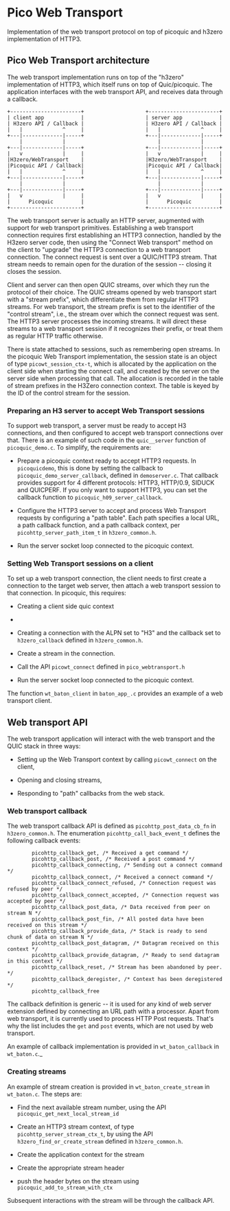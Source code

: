 # Pico Web Transport

Implementation of the web transport protocol on top of picoquic and h3zero implementation of HTTP3.

## Pico Web Transport architecture

The web transport implementation runs on top of the "h3zero" implementation of HTTP3,
which itself runs on top of Quic/picoquic. The application interfaces with the web transport
API, and receives data through a callback. 

~~~
+-----------------------+                    +-----------------------+
| client app            |                    | server app            |
| H3zero API / Callback |                    | H3zero API / Callback |
|   |             ^     |                    |   |             ^     |
+---|-------------|-----+                    +---|-------------|-----+
    |             |                              |             |
+---|-------------|-----+                    +---|-------------|-----+
|   v             |     |                    |   v             |     |
|H3zero/WebTransport    |                    |H3zero/WebTransport    |
|Picoquic API / Callback|                    |Picoquic API / Callback|
|   |             ^     |                    |   |             ^     |
+---|-------------|-----+                    +---|-------------|-----+ 
    |             |                              |             |
+---|-------------|-----+                    +---|-------------|-----+
|   v             |     |                    |   v             |     |
|      Picoquic         |                    |      Picoquic         |
+-----------------------+                    +-----------------------+
~~~

The web transport server is actually an HTTP server, augmented with support for
web transport primitives. Establishing a web transport connection requires
first establishing an HTTP3 connection, handled by the H3zero server code,
then using the "Connect Web transport" method on the client to "upgrade" the
HTTP3 connection to a web transport connection. The connect request is sent
over a QUIC/HTTP3 stream. That stream needs to remain open for the
duration of the session -- closing it closes the session.

Client and server can then open QUIC streams, over which they run the protocol
of their choice. The QUIC streams opened by web transport start with a "stream
prefix", which differentiate them from regular HTTP3 streams. For web transport,
the stream prefix is set to the identifier of the "control stream", i.e., the
stream over which the connect request was sent. The HTTP3 server processes the
incoming streams. It will direct these streams to a web transport session if it
recognizes their prefix, or treat them as regular HTTP traffic otherwise.

There is state attached to sessions, such as remembering open streams. In the picoquic
Web Transport implementation, the session state is an object of type
`picowt_session_ctx-t`, which is allocated by the application
on the client side when starting the connect call, and created by the server on the server
side when processing that call. The allocation is recorded in
the table of stream prefixes in the H3Zero connection context. The table is keyed
by the ID of the control stream for the session.

### Preparing an H3 server to accept Web Transport sessions

To support web transport, a server must be ready to accept H3 connections, and then
configured to accept web transport connections over that. There is an example of such
code in the `quic__server` function of `picoquic_demo.c`. To simplify, the
requirements are:

 * Prepare a picoquic context ready to accept HTTP3 requests. In `picoquicdemo`, 
   this is done by setting the callback to `picoquic_demo_server_callback`,
   defined in `demoserver.c`. That callback provides support for 4 different
   protocols: HTTP3, HTTP/0.9, SIDUCK and QUICPERF. If you only want to support
   HTTP3, you can set the callback function to `picoquic_h09_server_callback`.

 * Configure the HTTP3 server to accept and process Web Transport requests by
   configuring a "path table". Each path specifies a local URL, a path callback
   function, and a path callback context, per `picohttp_server_path_item_t`
   in `h3zero_common.h`.

 * Run the server socket loop connected to the picoquic context.

### Setting Web Transport sessions on a client

To set up a web transport connection, the client needs to first create a
connection to the target web server, then attach a web transport session
to that connection. In picoquic, this requires:

 * Creating a client side quic context
 * 
 * Creating a connection with the ALPN set to "H3" and the callback
   set to `h3zero_callback` defined in `h3zero_common.h`.

 * Create a stream in the connection.
 
 * Call the API `picowt_connect` defined in `pico_webtransport.h`
 
 * Run the server socket loop connected to the picoquic context.

The function `wt_baton_client` in `baton_app_.c` provides an example of a
web transport client.

## Web transport API

The web transport application will interact with the web transport and the
QUIC stack in three ways:

 * Setting up the Web Transport context by calling `picowt_connect` on the
   client,

 * Opening and closing streams,

 * Responding to "path" callbacks from the web stack.

### Web transport callback

The web transport callback API is defined as `picohttp_post_data_cb_fn`
in `h3zero_common.h`. The enumeration `picohttp_call_back_event_t`
defines the following callback events:

~~~
        picohttp_callback_get, /* Received a get command */
        picohttp_callback_post, /* Received a post command */
        picohttp_callback_connecting, /* Sending out a connect command */
        picohttp_callback_connect, /* Received a connect command */
        picohttp_callback_connect_refused, /* Connection request was refused by peer */
        picohttp_callback_connect_accepted, /* Connection request was accepted by peer */
        picohttp_callback_post_data, /* Data received from peer on stream N */
        picohttp_callback_post_fin, /* All posted data have been received on this stream */
        picohttp_callback_provide_data, /* Stack is ready to send chunk of data on stream N */
        picohttp_callback_post_datagram, /* Datagram received on this context */
        picohttp_callback_provide_datagram, /* Ready to send datagram in this context */
        picohttp_callback_reset, /* Stream has been abandoned by peer. */
        picohttp_callback_deregister, /* Context has been deregistered */
        picohttp_callback_free
~~~

The callback definition is generic -- it is used for any kind of web server
extension defined by connecting an URL path with a processor. Apart from
web transport, it is currently used to process HTTP Post requests. That's
why the list includes the `get` and `post` events, which are not used by
web transport.

An example of callback implementation is provided in `wt_baton_callback`
in `wt_baton.c`._

### Creating streams

An example of stream creation is provided in `wt_baton_create_stream`
in `wt_baton.c`. The steps are:

 * Find the next available stream number, using the API `picoquic_get_next_local_stream_id`

 * Create an HTTP3 stream context, of type `picohttp_server_stream_ctx_t`,
   by using the API `h3zero_find_or_create_stream` defined in `h3zero_common.h`.

 * Create the application context for the stream

 * Create the appropriate stream header

 * push the header bytes on the stream using `picoquic_add_to_stream_with_ctx`

Subsequent interactions with the stream will be through the callback API.


